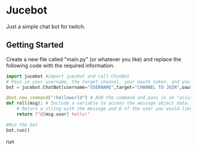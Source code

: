 # Jucebot
Just a simple chat bot for twitch.
## Getting Started
Create a new file called "main.py" (or whatever you like) and replace the following code with the required information.
``` py
import jucebot #import juecbot and call ChatBot
# Pass in your username, the target channel, your oauth token, and you can select color as well (cadet blue by default)
bot = jucebot.ChatBot(username="USERNAME",target="CHANNEL TO JOIN",oauth="TWITCH OAUTH") 

@bot.new_command("!helloworld") # Add the command and pass in an "acivation" phrase.
def roll(msg): # Include a variable to access the message object data. (msg.user; msg.message)
    # Return a string with the message and @ of the user you would like to target.
    return f"@{msg.user} hello!"

#Run the bot
bot.run()
```
*run*
